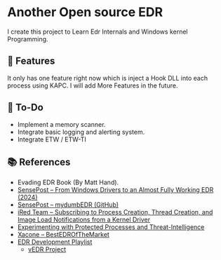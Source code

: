 # Another Open source EDR

I create this project to Learn Edr Internals and Windows kernel Programming. 


## 🚀 Features
It only has one feature right now which is inject a Hook DLL into each process using KAPC.
I will add More Features in the future. 




## 📝 To-Do 

- Implement a memory scanner.
- Integrate basic logging and alerting system.
- Integrate ETW / ETW-TI 



## 📚 References
- Evading EDR Book (By Matt Hand).
- [SensePost – From Windows Drivers to an Almost Fully Working EDR (2024)](https://sensepost.com/blog/2024/sensecon-23-from-windows-drivers-to-an-almost-fully-working-edr/)
- [SensePost – mydumbEDR (GitHub)](https://github.com/sensepost/mydumbedr)
- [iRed Team – Subscribing to Process Creation, Thread Creation, and Image Load Notifications from a Kernel Driver](https://www.ired.team/miscellaneous-reversing-forensics/windows-kernel-internals/subscribing-to-process-creation-thread-creation-and-image-load-notifications-from-a-kernel-driver)
- [Experimenting with Protected Processes and Threat-Intelligence ](https://xacone.github.io/BestEdrOfTheMarketV3.html)
- [Xacone – BestEDROfTheMarket ](https://github.com/Xacone/BestEdrOfTheMarket)
- [EDR Development Playlist ](https://www.youtube.com/watch?v=vXRercv2iU8&list=PLc2_LEyTNutFkUliQMTZ_FHl8kNx3f5-E)
    - [vEDR Project](https://github.com/ytincodenito/vEDR)



